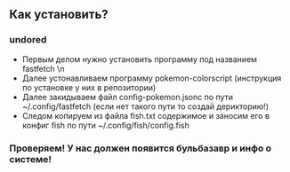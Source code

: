 ## Как установить?

### undored
* Первым делом нужно установить программу под названием fastfetch \n
* Далее устонавливаем программу pokemon-colorscript (инструкция по установке у них в репозитории)
* Далее закидываем файл config-pokemon.jsonc по пути ~/.config/fastfetch (если нет такого пути то создай дерикторию!)
* Следом копируем из файла fish.txt содержимое и заносим его в конфиг fish по пути ~/.config/fish/config.fish

### Проверяем! У нас должен появится бульбазавр и инфо о системе!
